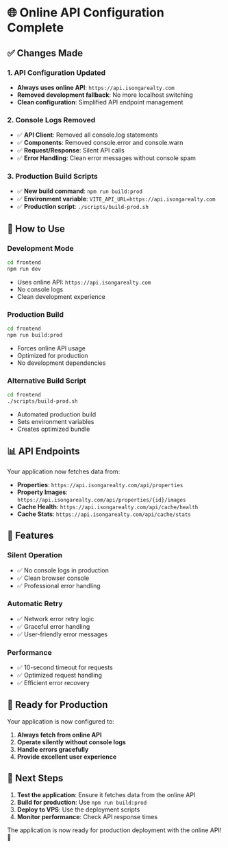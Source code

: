# 🌐 Online API Configuration Complete

## ✅ **Changes Made**

### **1. API Configuration Updated**
- **Always uses online API**: `https://api.isongarealty.com`
- **Removed development fallback**: No more localhost switching
- **Clean configuration**: Simplified API endpoint management

### **2. Console Logs Removed**
- ✅ **API Client**: Removed all console.log statements
- ✅ **Components**: Removed console.error and console.warn
- ✅ **Request/Response**: Silent API calls
- ✅ **Error Handling**: Clean error messages without console spam

### **3. Production Build Scripts**
- ✅ **New build command**: `npm run build:prod`
- ✅ **Environment variable**: `VITE_API_URL=https://api.isongarealty.com`
- ✅ **Production script**: `./scripts/build-prod.sh`

## 🚀 **How to Use**

### **Development Mode**
```bash
cd frontend
npm run dev
```
- Uses online API: `https://api.isongarealty.com`
- No console logs
- Clean development experience

### **Production Build**
```bash
cd frontend
npm run build:prod
```
- Forces online API usage
- Optimized for production
- No development dependencies

### **Alternative Build Script**
```bash
cd frontend
./scripts/build-prod.sh
```
- Automated production build
- Sets environment variables
- Creates optimized bundle

## 📊 **API Endpoints**

Your application now fetches data from:

- **Properties**: `https://api.isongarealty.com/api/properties`
- **Property Images**: `https://api.isongarealty.com/api/properties/{id}/images`
- **Cache Health**: `https://api.isongarealty.com/api/cache/health`
- **Cache Stats**: `https://api.isongarealty.com/api/cache/stats`

## 🔧 **Features**

### **Silent Operation**
- ✅ No console logs in production
- ✅ Clean browser console
- ✅ Professional error handling

### **Automatic Retry**
- ✅ Network error retry logic
- ✅ Graceful error handling
- ✅ User-friendly error messages

### **Performance**
- ✅ 10-second timeout for requests
- ✅ Optimized request handling
- ✅ Efficient error recovery

## 🎯 **Ready for Production**

Your application is now configured to:

1. **Always fetch from online API**
2. **Operate silently without console logs**
3. **Handle errors gracefully**
4. **Provide excellent user experience**

## 📝 **Next Steps**

1. **Test the application**: Ensure it fetches data from the online API
2. **Build for production**: Use `npm run build:prod`
3. **Deploy to VPS**: Use the deployment scripts
4. **Monitor performance**: Check API response times

The application is now ready for production deployment with the online API! 🎉
